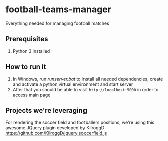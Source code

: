 # football-teams-manager
Everything needed for managing football matches

## Prerequisites

1. Python 3 installed

## How to run it 

1. In Windows, run *runserver.bat* to install all needed dependencies, create and activate a python virtual environment and start server
1. After that you should be able to visit `http://localhost:5000` in order to access main page

## Projects we're leveraging

For rendering the soccer field and footballers positions, we're using this awesome JQuery plugin developed by KilroggD https://github.com/KilroggD/jquery.soccerfield.js
